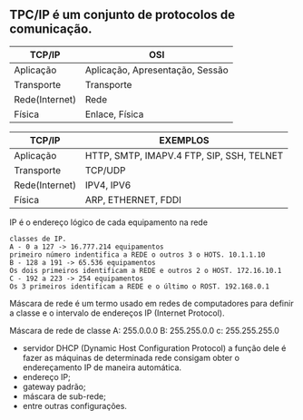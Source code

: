 ## TPC/IP é um conjunto de protocolos de comunicação.

| TCP/IP | OSI |
| --- | --- |
| Aplicação | Aplicação, Apresentação, Sessão |
| Transporte | Transporte|
| Rede(Internet) | Rede |
| Física | Enlace, Física |

| TCP/IP | EXEMPLOS |
| --- | --- |
| Aplicação | HTTP, SMTP, IMAPV.4 FTP, SIP, SSH, TELNET |
| Transporte | TCP/UDP|
| Rede(Internet) | IPV4, IPV6 |
| Física | ARP, ETHERNET, FDDI |

IP é o endereço lógico de cada equipamento na rede
``` 
classes de IP.
A - 0 a 127 -> 16.777.214 equipamentos
primeiro número indentifica a REDE o outros 3 o HOTS. 10.1.1.10
B - 128 a 191 -> 65.536 equipamentos
Os dois primeiros identificam a REDE e outros 2 o HOST. 172.16.10.1
C - 192 a 223 -> 254 equipamentos
Os 3 primeiros identificam a REDE e o último o ROST. 192.168.0.1
``` 
Máscara de rede é um termo usado em redes de computadores para definir a classe e o intervalo de endereços IP (Internet Protocol).

Máscara de rede de classe A: 255.0.0.0
B: 255.255.0.0
c: 255.255.255.0

- servidor DHCP (Dynamic Host Configuration Protocol) a função dele é fazer as máquinas de determinada rede consigam obter o endereçamento IP de maneira automática. 
- endereço IP;
- gateway padrão;
- máscara de sub-rede;
- entre outras configurações.


